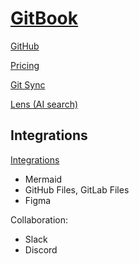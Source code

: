 # [GitBook](https://www.gitbook.com/)
[GitHub](https://github.com/GitbookIO/gitbook)

[Pricing](https://www.gitbook.com/pricing)

[Git Sync](https://docs.gitbook.com/product-tour/git-sync)

[Lens (AI search)](https://docs.gitbook.com//product-tour/searching-your-content/lens)

## Integrations
[Integrations](https://docs.gitbook.com/product-tour/integrations)
- Mermaid
- GitHub Files, GitLab Files
- Figma

Collaboration:
- Slack
- Discord